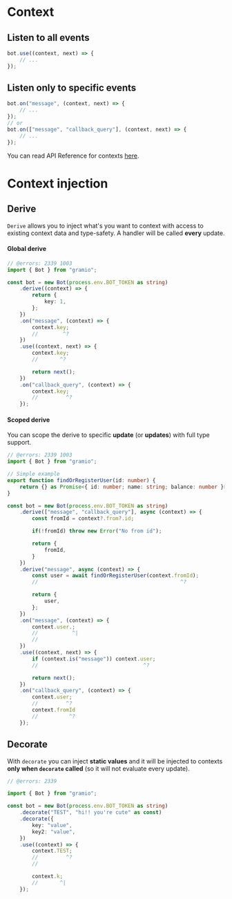 # Context

## Listen to all events

```ts
bot.use((context, next) => {
    // ...
});
```

## Listen only to specific events

```ts
bot.on("message", (context, next) => {
    // ...
});
// or
bot.on(["message", "callback_query"], (context, next) => {
    // ...
});
```

You can read API Reference for contexts [here](https://jsr.io/@gramio/contexts/doc).

# Context injection

## Derive

`Derive` allows you to inject what's you want to context with access to existing context data and type-safety.
A handler will be called **every** update.

#### Global derive

```ts twoslash
// @errors: 2339 1003
import { Bot } from "gramio";

const bot = new Bot(process.env.BOT_TOKEN as string)
    .derive((context) => {
        return {
            key: 1,
        };
    })
    .on("message", (context) => {
        context.key;
        //        ^?
    })
    .use((context, next) => {
        context.key;
        //       ^?

        return next();
    })
    .on("callback_query", (context) => {
        context.key;
        //         ^?
    });
```

#### Scoped derive

You can scope the derive to specific **update** (or **updates**) with full type support.

```ts twoslash
// @errors: 2339 1003
import { Bot } from "gramio";

// Simple example
export function findOrRegisterUser(id: number) {
    return {} as Promise<{ id: number; name: string; balance: number }>;
}

const bot = new Bot(process.env.BOT_TOKEN as string)
    .derive(["message", "callback_query"], async (context) => {
        const fromId = context?.from?.id;

        if(!fromId) throw new Error("No from id");

        return {
            fromId,
        }
    })
    .derive("message", async (context) => {
        const user = await findOrRegisterUser(context.fromId);
        //                                              ^?

        return {
            user,
        };
    })
    .on("message", (context) => {
        context.user.;
        //           ^|
        //
    })
    .use((context, next) => {
        if (context.is("message")) context.user;
        //                                  ^?

        return next();
    })
    .on("callback_query", (context) => {
        context.user;
        //         ^?
        context.fromId
        //          ^?
    });
```

## Decorate

With `decorate` you can inject **static values** and it will be injected to contexts **only when `decorate` called** (so it will not evaluate every update).

```ts twoslash
// @errors: 2339

import { Bot } from "gramio";

const bot = new Bot(process.env.BOT_TOKEN as string)
    .decorate("TEST", "hi!! you're cute" as const)
    .decorate({
        key: "value",
        key2: "value",
    })
    .use((context) => {
        context.TEST;
        //         ^?
        //

        context.k;
        //       ^|
    });
```
